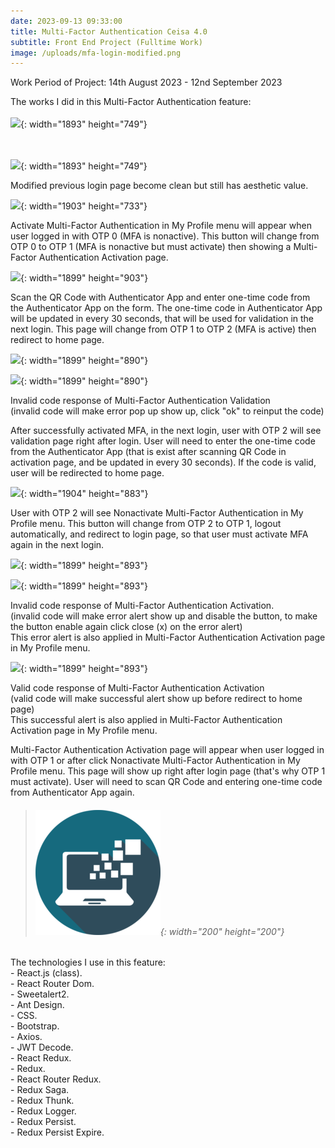 ```yaml
---
date: 2023-09-13 09:33:00
title: Multi-Factor Authentication Ceisa 4.0
subtitle: Front End Project (Fulltime Work)
image: /uploads/mfa-login-modified.png
---
```

Work Period of Project: 14th August 2023 - 12nd September 2023

The works I did in this Multi-Factor Authentication feature:
<br><br>![](/uploads/mfa-login-modified-before.jpg){: width="1893" height="749"}

<br><br>![](/uploads/mfa-login-modified-after.jpg){: width="1893" height="749"}

Modified previous login page become clean but still has aesthetic value.

![](/uploads/mfa-activate.jpg){: width="1903" height="733"}

Activate Multi-Factor Authentication in My Profile menu will appear when user logged in with OTP 0 (MFA is nonactive). This button will change from OTP 0 to OTP 1 (MFA is nonactive but must activate) then showing a Multi-Factor Authentication Activation page.

![](/uploads/mfa-activation-profile.jpg){: width="1899" height="903"}

Scan the QR Code with Authenticator App and enter one-time code from the Authenticator App on the form. The one-time code in Authenticator App will be updated in every 30 seconds, that will be used for validation in the next login. This page will change from OTP 1 to OTP 2 (MFA is active) then redirect to home page.

![](/uploads/mfa-validation.jpg){: width="1899" height="890"}

![](/uploads/mfa-validation-error.jpg){: width="1899" height="890"}

Invalid code response of Multi-Factor Authentication Validation
<br>(invalid code will make error pop up show up, click "ok" to reinput the code)

After successfully activated MFA, in the next login, user with OTP 2 will see validation page right after login. User will need to enter the one-time code from the Authenticator App (that is exist after scanning QR Code in activation page, and be updated in every 30 seconds). If the code is valid, user will be redirected to home page.

![](/uploads/mfa-nonactivate.jpg){: width="1904" height="883"}

User with OTP 2 will see Nonactivate Multi-Factor Authentication in My Profile menu. This button will change from OTP 2 to OTP 1, logout automatically, and redirect to login page, so that user must activate MFA again in the next login.

![](/uploads/mfa-activation.jpg){: width="1899" height="893"}

![](/uploads/mfa-activation-error.jpg){: width="1899" height="893"}

Invalid code response of Multi-Factor Authentication Activation.
<br>(invalid code will make error alert show up and disable the button, to make the button enable again click close (x) on the error alert)
<br>This error alert is also applied in Multi-Factor Authentication Activation page in My Profile menu.

![](/uploads/mfa-activation-success.jpg){: width="1899" height="893"}

Valid code response of Multi-Factor Authentication Activation
<br>(valid code will make successful alert show up before redirect to home page)
<br>This successful alert is also applied in Multi-Factor Authentication Activation page in My Profile menu.

Multi-Factor Authentication Activation page will appear when user logged in with OTP 1 or after click Nonactivate Multi-Factor Authentication in My Profile menu. This page will show up right after login page (that's why OTP 1 must activate). User will need to scan QR Code and entering one-time code from Authenticator App again.

> ###### ​​​​​​​![](/uploads/information-technology-icon-clipart-1-1-1.png){: width="200" height="200"}

The technologies I use in this feature:<br>\- React.js (class).<br>\- React Router Dom.<br>\- Sweetalert2.<br>\- Ant Design.<br>\- CSS.<br>\- Bootstrap.<br>\- Axios.<br>\- JWT Decode.<br>\- React Redux.<br>\- Redux.<br>\- React Router Redux.<br>\- Redux Saga.<br>\- Redux Thunk.<br>\- Redux Logger.<br>\- Redux Persist.<br>\- Redux Persist Expire.